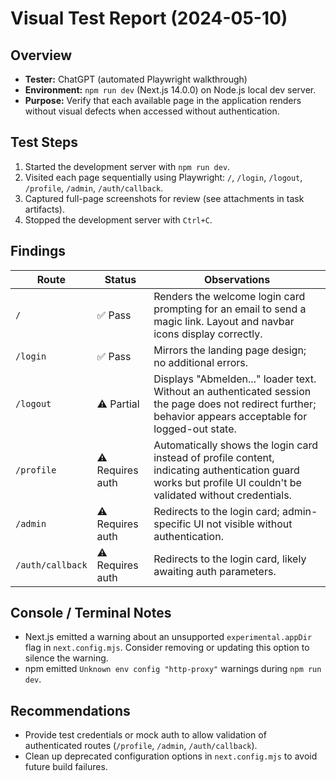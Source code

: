 # Visual Test Report (2024-05-10)

## Overview
- **Tester:** ChatGPT (automated Playwright walkthrough)
- **Environment:** `npm run dev` (Next.js 14.0.0) on Node.js local dev server.
- **Purpose:** Verify that each available page in the application renders without visual defects when accessed without authentication.

## Test Steps
1. Started the development server with `npm run dev`.
2. Visited each page sequentially using Playwright: `/`, `/login`, `/logout`, `/profile`, `/admin`, `/auth/callback`.
3. Captured full-page screenshots for review (see attachments in task artifacts).
4. Stopped the development server with `Ctrl+C`.

## Findings
| Route | Status | Observations |
|-------|--------|--------------|
| `/` | ✅ Pass | Renders the welcome login card prompting for an email to send a magic link. Layout and navbar icons display correctly. |
| `/login` | ✅ Pass | Mirrors the landing page design; no additional errors. |
| `/logout` | ⚠️ Partial | Displays "Abmelden..." loader text. Without an authenticated session the page does not redirect further; behavior appears acceptable for logged-out state. |
| `/profile` | ⚠️ Requires auth | Automatically shows the login card instead of profile content, indicating authentication guard works but profile UI couldn't be validated without credentials. |
| `/admin` | ⚠️ Requires auth | Redirects to the login card; admin-specific UI not visible without authentication. |
| `/auth/callback` | ⚠️ Requires auth | Redirects to the login card, likely awaiting auth parameters. |

## Console / Terminal Notes
- Next.js emitted a warning about an unsupported `experimental.appDir` flag in `next.config.mjs`. Consider removing or updating this option to silence the warning.
- npm emitted `Unknown env config "http-proxy"` warnings during `npm run dev`.

## Recommendations
- Provide test credentials or mock auth to allow validation of authenticated routes (`/profile`, `/admin`, `/auth/callback`).
- Clean up deprecated configuration options in `next.config.mjs` to avoid future build failures.

